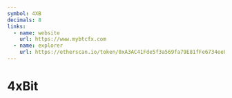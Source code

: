 ```yaml
---
symbol: 4XB
decimals: 8
links:
  - name: website
    url: https://www.mybtcfx.com
  - name: explorer
    url: https://etherscan.io/token/0xA3AC41Fde5f3a569fa79E81fFe6734ee8097Ce9d
---
```


# 4xBit

